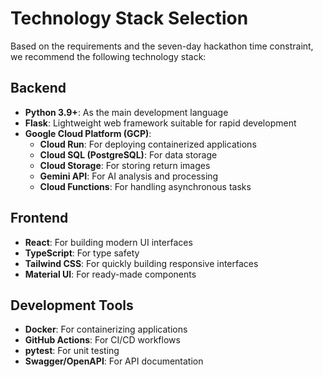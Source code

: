 # Technology Stack Selection

Based on the requirements and the seven-day hackathon time constraint, we recommend the following technology stack:

## Backend

- **Python 3.9+**: As the main development language
- **Flask**: Lightweight web framework suitable for rapid development
- **Google Cloud Platform (GCP)**:
  - **Cloud Run**: For deploying containerized applications
  - **Cloud SQL (PostgreSQL)**: For data storage
  - **Cloud Storage**: For storing return images
  - **Gemini API**: For AI analysis and processing
  - **Cloud Functions**: For handling asynchronous tasks

## Frontend

- **React**: For building modern UI interfaces
- **TypeScript**: For type safety
- **Tailwind CSS**: For quickly building responsive interfaces
- **Material UI**: For ready-made components

## Development Tools

- **Docker**: For containerizing applications
- **GitHub Actions**: For CI/CD workflows
- **pytest**: For unit testing
- **Swagger/OpenAPI**: For API documentation 